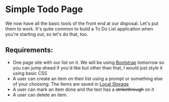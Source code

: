 # Simple Todo Page

We now have all the basic tools of the front end at our disposal. Let's put them to work. It's quite common to build a To Do List application when you're starting out, so let's do that, too. 

## Requirements:

* One page site with our list on it. We will be using [Bootstrap](https://getbootstrap.com/) tomorrow so you can jump ahead if you'd like but other than that, I would just style it using basic CSS
* A user can create an item on their list using a prompt or something else of your choosing. The items are saved in [Local Storage](https://www.w3schools.com/jsref/prop_win_localstorage.asp)
* A user can mark an item done and the text has a ~~strikethrough~~ on it
* A user can delete an item.
